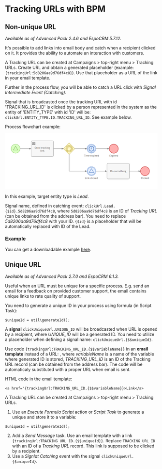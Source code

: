 # Tracking URLs with BPM

## Non-unique URL

*Available as of Advanced Pack 2.4.6 and EspoCRM 5.7.12.*

It's possible to add links into email body and catch when a recipient clicked on it. It provides the ability to automate an interaction with customers.

A Tracking URL can be created at Campaigns > top-right menu > Tracking URLs. Create URL and obtain a generated placeholder (example: `{trackingUrl:5d8206aa9d76df4c8}`). Use that placeholder as a URL of the link in your email template.

Further in the process flow, you will be able to catch a URL click with *Signal Intermediate Event (Catching)*.

Signal that is broadcasted once the tracking URL with id 'TRACKING_URL_ID' is clicked by a person represented in the system as the entity of 'ENTITY_TYPE' with id 'ID' will be: `clickUrl.ENTITY_TYPE.ID.TRACKING_URL_ID`. See example below.

Process flowchart example:

![BPM Tracking URL](https://raw.githubusercontent.com/espocrm/documentation/master/docs/_static/images/administration/bpm/tracking-urls.png)

In this example, target entity type is *Lead*.

Signal name, defined in catching event: `clickUrl.Lead.{$id}.5d8206aa9d76df4c8`, where `5d8206aa9d76df4c8` is an ID of *Tracking URL* (can be obtained from the address bar). You need to replace *5d8206aa9d76df4c8* with your ID. `{$id}` is a placeholder that will be automatically replaced with ID of the Lead.

### Example

You can get a downloadable example [here](bpm-examples.md#downloadable-examples).

## Unique URL

*Available as of Advanced Pack 2.7.0 and EspoCRM 6.1.3.*

Useful when an URL must be unique for a specific process. E.g. send an email for a feedback on provided customer support, the email contains unique links to rate quality of support.

You need to generate a unique ID in your process using formula (in Script Task):

```
$uniqueId = util\generateId();
```

A **signal**  `clickUniqueUrl.UNIQUE_ID` will be broadcasted when URL is opened by a recipient, where *UNIQUE_ID* will be a generated ID. You need to utilize a placeholder when defining a signal name: `clickUniqueUrl.{$$uniqueId}`.

Use code `{trackingUrl:TRACKING_URL_ID.{$$variableName}}` in an **email template** instead of a URL: , where *variableName* is a name of the variable where generated ID is stored, *TRACKING_URL_ID* is an ID of the Tracking URL record (can be obtained from the address bar). The code will be automaticaly substituted with a proper URL when email is sent.

HTML code in the email template:

```
<a href="{trackingUrl:TRACKING_URL_ID.{$$variableName}}>Link</a>
```

A Tracking URL can be created at Campaigns > top-right menu > Tracking URLs.

1. Use an *Execute Formula Script* action or *Script Task* to generate a unique and store it to a variable:

```
$uniqueId = util\generateId();
```

2. Add a *Send Message* task. Use an email template with a link `{trackingUrl:TRACKING_URL_ID.{$$uniqueId}}`. Replace `TRACKING_URL_ID` with an ID of a *Tracking URL* record. This link is supposed to be clicked by a recipient.
3. Use a *Signlat Catching* event with the signal `clickUniqueUrl.{$uniqueId}`.

